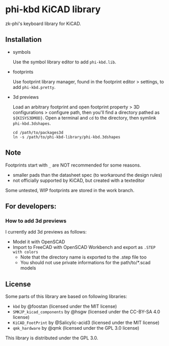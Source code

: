 # phi-kbd KiCAD library

zk-phi's keyboard library for KiCAD.

## Installation

- symbols

  Use the symbol library editor to add `phi-kbd.lib`.

- footprints

  Use footprint library manager, found in the footprint editor > settings, to add `phi-kbd.pretty`.

- 3d previews

  Load an arbitrary footprint and open footprint property > 3D configurations > configure path, then you'll find a directory pathed as `${KISYS3DMOD}`. Open a terminal and `cd` to the directory, then symlink `phi-kbd.3dshapes`.

  ```shell
  cd /path/to/packages3d
  ln -s /path/to/phi-kbd-library/phi-kbd.3dshapes
  ```

## Note

Footprints start with `_` are NOT recommended for some reasons.

- smaller pads than the datasheet spec (to workaround the design rules)
- not officially supported by KiCAD, but created with a texteditor

Some untested, WIP footprints are stored in the work branch.

## For developers:
### How to add 3d previews

I currently add 3d previews as follows:

- Model it with OpenSCAD
- Import to FreeCAD with OpenSCAD Workbench and export as `.STEP with colors`
  - Note that the directory name is exported to the .step file too
  - You should not use private informations for the path/to/*.scad models

## License

Some parts of this library are based on following libraries:

- `kbd` by @foostan (licensed under the MIT license)
- `SMKJP_kicad_components` by @hsgw (licensed under the CC-BY-SA 4.0 license)
- `KiCAD_FootPrint` by @Salicylic-acid3 (licensed under the MIT license)
- `qmk_hardware` by @qmk (licensed under the GPL 3.0 license)

This library is distributed under the GPL 3.0.
